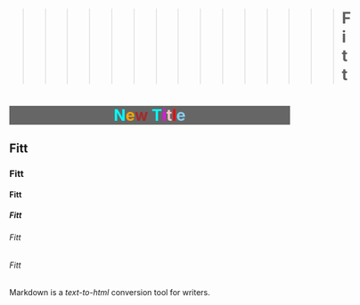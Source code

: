 >>>>>>>>>>>>>>># Fitt
<h1 style="text-align:center;background-color:#666">
<span style="color:cyan">N</span><span style="color:orange">e</span><span style="color:brown">w</span> <span style="color:cyan">T</span><span style="color:magenta">i</span><span style="color:pink">t</span><span style="color:red">l</span><span style="color:skyblue">e</span>
</h1>

## Fitt

### Fitt

#### Fitt

##### Fitt

###### Fitt

###### Fitt

Markdown is a <em>text-to-html</em> conversion tool for writers.

